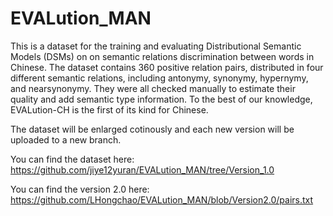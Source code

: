 # EVALution_MAN

  This is a dataset for the training and evaluating Distributional Semantic Models (DSMs) on on semantic relations discrimination between words in Chinese. The dataset contains 360 positive relation pairs, distributed in four different semantic relations, including antonymy, synonymy, hypernymy, and nearsynonymy. They were all checked manually to estimate their quality and add semantic type information. To the best of our knowledge, EVALution-CH is the first of its kind for Chinese.

  The dataset will be enlarged cotinously and each new version will be uploaded to a new branch.
  
  You can find the dataset here:
  https://github.com/jiye12yuran/EVALution_MAN/tree/Version_1.0
  
  You can find the version 2.0 here:
  https://github.com/LHongchao/EVALution_MAN/blob/Version2.0/pairs.txt






